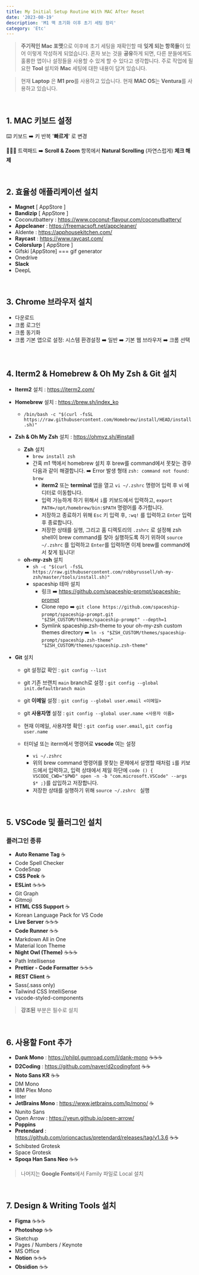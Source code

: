```yaml
---
title: My Initial Setup Routine With MAC After Reset
date: '2023-08-19'
description: 'M1 맥 초기화 이후 초기 세팅 정리'
category: 'Etc'
---
```


> **주기적인 Mac 포맷**으로 이후에 초기 세팅을 재확인할 때 **잊게 되는 항목들**이 있어 이렇게 작성하게 되었습니다. 혼자 보는 것을 **공유**하게 되면, 다른 분들에게도 훌륭한 앱이나 설정들을 사용할 수 있게 할 수 있다고 생각합니다. 주로 작업에 필요한 **Tool** 설치와 **Mac** 세팅에 대한 내용이 담겨 있습니다.

> 현재 **Laptop** 은 **M1 pro**를 사용하고 있습니다. 현재 **MAC OS**는 **Ventura**를 사용하고 있습니다.

<br/>

## 1. MAC 키보드 설정

⌨️ 키보드 ➡️ 키 반복 '**빠르게**' 로 변경

🚣🏻‍♀️ 트랙패드 ➡️ **Scroll & Zoom** 항목에서 **Natural Scrolling** (자연스럽게) **체크 해제**

<br/>

## 2. 효율성 애플리케이션 설치

- **Magnet** [ AppStore ]
- **Bandizip** [ AppStore ]
- Coconutbattery : https://www.coconut-flavour.com/coconutbattery/
- **Appcleaner** : https://freemacsoft.net/appcleaner/
- Aldente : https://apphousekitchen.com/
- **Raycast** : https://www.raycast.com/
- **Colorslurp** [ AppStore ]
- Gifski [AppStore] === gif generator
- Onedrive
- **Slack**
- DeepL

<br/>

## 3. Chrome 브라우저 설치

- 다운로드
- 크롬 로그인
- 크롬 동기화
- 크롬 기본 앱으로 설정: 시스템 환경설정 ➡️ 일반 ➡️ 기본 웹 브라우저 ➡️ 크롬 선택

<br/>

## 4. Iterm2 & Homebrew & Oh My Zsh & Git 설치

- **Iterm2** 설치 : https://iterm2.com/
- **Homebrew** 설치 : https://brew.sh/index_ko

  - `/bin/bash -c "$(curl -fsSL https://raw.githubusercontent.com/Homebrew/install/HEAD/install.sh)"`

- **Zsh & Oh My Zsh** 설치 : https://ohmyz.sh/#install
  - **Zsh** 설치
    - `brew install zsh`
    - 간혹 m1 맥에서 homebrew 설치 후 brew를 command에서 못찾는 경우 다음과 같이 해결합니다. ➡️ Error 발생 형태 `zsh: command not found: brew`
      - **iterm2** 또는 **terminal** 앱을 열고 `vi ~/.zshrc` 명령어 입력 후 vi 에디터로 이동합니다.
      - 입력 가능하게 하기 위해서 `i`를 키보드에서 입력하고, `export PATH=/opt/homebrew/bin:$PATH` 명령어를 추가합니다.
      - 저장하고 종료하기 위해 `Esc` 키 입력 후, `:wq!` 를 입력하고 `Enter` 입력 후 종료합니다.
      - 저장한 상태를 실행, 그리고 홈 디렉토리의 `.zshrc` 로 설정해 zsh shell이 brew command를 찾아 실행하도록 하기 위하여 `source ~/.zshrc` 를 입력하고 `Enter`를 입력하면 이제 brew를 command에서 찾게 됩니다!
  - **oh-my-zsh** 설치
    - `sh -c "$(curl -fsSL https://raw.githubusercontent.com/robbyrussell/oh-my-zsh/master/tools/install.sh)"`
    - spaceship 테마 설치
      - 링크 ➡️ https://github.com/spaceship-prompt/spaceship-prompt
      - Clone repo ➡️ `git clone https://github.com/spaceship-prompt/spaceship-prompt.git "$ZSH_CUSTOM/themes/spaceship-prompt" --depth=1`
      - Symlink spaceship.zsh-theme to your oh-my-zsh custom themes directory ➡️ `ln -s "$ZSH_CUSTOM/themes/spaceship-prompt/spaceship.zsh-theme" "$ZSH_CUSTOM/themes/spaceship.zsh-theme"`
- **Git** 설치

  - git 설정값 확인 : `git config --list`
  - git 기존 브랜치 `main` branch로 설정 : `git config --global init.defaultbranch main`
  - git **이메일** 설정 : `git config --global user.email <이메일>`
  - git **사용자명** 설정 : `git config --global user.name <사용자 이름>`
  - 현재 이메일, 사용자명 확인 : `git config user.email`, `git config user.name`

  - 터미널 또는 iterm에서 명령어로 **vscode** 여는 설정
    - `vi ~/.zshrc`
    - 위의 brew command 명령어를 못찾는 문제에서 설명할 때처럼 `i`를 키보드에서 입력하고, 입력 상태에서 제일 하단에 `code () { VSCODE_CWD="$PWD" open -n -b "com.microsoft.VSCode" --args $* ;}`를 삽입하고 저장합니다.
    - 저장한 상태를 실행하기 위해 `source ~/.zshrc ` 실행

<br/>

## 5. VSCode 및 플러그인 설치

### 플러그인 종류

- **Auto Rename Tag** ☕️
- Code Spell Checker
- CodeSnap
- **CSS Peek** ☕️
- **ESLint** ☕️☕️☕️
- Git Graph
- Gitmoji
- **HTML CSS Support** ☕️
- Korean Language Pack for VS Code
- **Live Server** ☕️☕️☕️
- **Code Runner** ☕️☕️
- Markdown All in One
- Material Icon Theme
- **Night Owl (Theme)** ☕️☕️☕️
- Path Intellisense
- **Prettier - Code Formatter** ☕️☕️☕️
- **REST Client** ☕️
- Sass(.sass only)
- Tailwind CSS IntelliSense
- vscode-styled-components

> **강조된** 부분은 필수로 설치

<br/>

## 6. 사용할 Font 추가

- **Dank Mono** : https://philpl.gumroad.com/l/dank-mono ☕️☕️☕️
- **D2Coding** : https://github.com/naver/d2codingfont ☕️☕️
- **Noto Sans KR** ☕️☕️
- DM Mono
- IBM Plex Mono
- Inter
- **JetBrains Mono** : https://www.jetbrains.com/lp/mono/ ☕️
- Nunito Sans
- Open Arrow : https://yeun.github.io/open-arrow/
- **Poppins**
- **Pretendard** : https://github.com/orioncactus/pretendard/releases/tag/v1.3.6 ☕️☕️
- Schibsted Grotesk
- Space Grotesk
- **Spoqa Han Sans Neo** ☕️☕️

> 나머지는 **Google Fonts**에서 Family 파일로 Local 설치

<br/>

## 7. Design & Writing Tools 설치

- **Figma** ☕️☕️☕️
- **Photoshop** ☕️☕️
- Sketchup
- Pages / Numbers / Keynote
- MS Office
- **Notion** ☕️☕️☕️
- **Obsidion** ☕️☕️

<br/>
